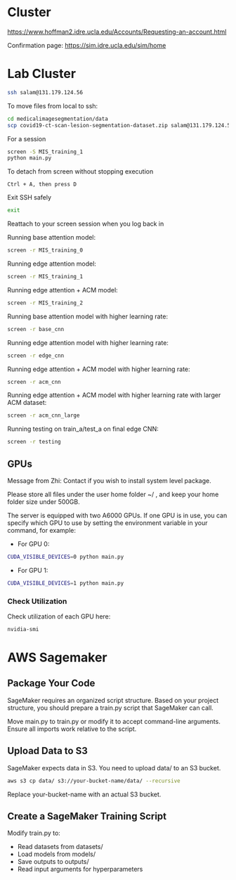 # Cluster
https://www.hoffman2.idre.ucla.edu/Accounts/Requesting-an-account.html 

Confirmation page: https://sim.idre.ucla.edu/sim/home 

# Lab Cluster
```bash 
ssh salam@131.179.124.56
```

To move files from local to ssh: 
```bash
cd medicalimagesegmentation/data
scp covid19-ct-scan-lesion-segmentation-dataset.zip salam@131.179.124.56:/CGLab/salam/medicalimagesegmentation/data
```

For a session
```bash
screen -S MIS_training_1
python main.py
```

To detach from screen without stopping execution
```arduino
Ctrl + A, then press D
```

Exit SSH safely 
```bash
exit
```

Reattach to your screen session when you log back in 

Running base attention model: 
```bash
screen -r MIS_training_0
```

Running edge attention model: 
```bash
screen -r MIS_training_1
```

Running edge attention + ACM model: 
```bash
screen -r MIS_training_2
```

Running base attention model with higher learning rate: 
```bash
screen -r base_cnn
```

Running edge attention model with higher learning rate: 
```bash
screen -r edge_cnn
```

Running edge attention + ACM model with higher learning rate: 
```bash
screen -r acm_cnn
```

Running edge attention + ACM model with higher learning rate with larger ACM dataset: 
```bash
screen -r acm_cnn_large
```

Running testing on train_a/test_a on final edge CNN: 
```bash
screen -r testing
```

## GPUs 
Message from Zhi: 
Contact if you wish to install system level package.

Please store all files under the user home folder ~/ , and keep your home folder size under 500GB.

The server is equipped with two A6000 GPUs. If one GPU is in use, you can specify which GPU to use by setting the environment variable in your command, for example:
- For GPU 0: 
```bash 
CUDA_VISIBLE_DEVICES=0 python main.py
```
- For GPU 1: 
```bash 
CUDA_VISIBLE_DEVICES=1 python main.py
```

### Check Utilization
Check utilization of each GPU here: 
```bash
nvidia-smi
```

# AWS Sagemaker
## Package Your Code
SageMaker requires an organized script structure. Based on your project structure, you should prepare a train.py script that SageMaker can call.

Move main.py to train.py or modify it to accept command-line arguments.
Ensure all imports work relative to the script.

## Upload Data to S3
SageMaker expects data in S3. You need to upload data/ to an S3 bucket.

```bash 
aws s3 cp data/ s3://your-bucket-name/data/ --recursive
```

Replace your-bucket-name with an actual S3 bucket.

## Create a SageMaker Training Script
Modify train.py to:
- Read datasets from datasets/
- Load models from models/
- Save outputs to outputs/
- Read input arguments for hyperparameters
